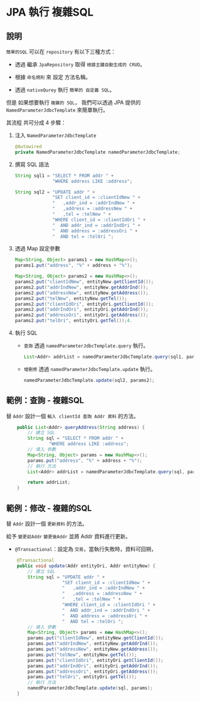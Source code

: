 # JPA 執行 複雜SQL

## 說明

`簡單的SQL` 可以在 `repository` 有以下三種方式：

- 透過 繼承 `JpaRepository` 取得 `根據主鍵自動生成的 CRUD`。

- 根據 `命名規則` 來 設定 方法名稱。

- 透過 `nativeQurey` 執行 `簡單的 自定義 SQL`。

但是 如果想要執行 `複雜的 SQL`，
我們可以透過 JPA 提供的 `NamedParameterJdbcTemplate` 來簡單執行。

其流程 共可分成 4 步驟：

1. 注入 `NamedParameterJdbcTemplate`
   
   ```java
   @Autowired
   private NamedParameterJdbcTemplate namedParameterJdbcTemplate;
   ```

2. 撰寫 SQL 語法
   
   ```java
   String sql1 = "SELECT * FROM addr " +
                 "WHERE address LIKE :address";
   ```
   
   ```java
   String sql2 = "UPDATE addr " +
                 "SET client_id = :clientIdNew " +
                 "   ,addr_ind = :addrIndNew " +
                 "   ,address = :addressNew " +
                 "   ,tel = :telNew " +
                 "WHERE client_id = :clientIdOri " +
                 "  AND addr_ind = :addrIndOri " + 
                 "  AND address = :addressOri " + 
                 "  AND tel = :telOri ";
   ```

3. 透過 Map 設定參數
   
   ```java
   Map<String, Object> params1 = new HashMap<>();
   params1.put("address", "%" + address + "%");
   ```
   
   ```java
   Map<String, Object> params2 = new HashMap<>();
   params2.put("clientIdNew", entityNew.getClientId());
   params2.put("addrIndNew", entityNew.getAddrInd());
   params2.put("addressNew", entityNew.getAddress());
   params2.put("telNew", entityNew.getTel());
   params2.put("clientIdOri", entityOri.getClientId());
   params2.put("addrIndOri", entityOri.getAddrInd());
   params2.put("addressOri", entityOri.getAddress());
   params2.put("telOri", entityOri.getTel());4. 
   ```

4. 執行 SQL
   
   - `查詢` 透過 `namedParameterJdbcTemplate.query` 執行。
     
     ```java
     List<Addr> addrList = namedParameterJdbcTemplate.query(sql1, params1, new BeanPropertyRowMapper<>(Addr.class));
     ```
   
   - `增刪修` 透過 `namedParameterJdbcTemplate.update` 執行。
     
     ```java
     namedParameterJdbcTemplate.update(sql2, params2);
     ```

## 範例：查詢 - 複雜SQL

替 `Addr` 設計一個 `輸入 clientId 查詢 Addr 資料` 的方法。

```java
    public List<Addr> queryAddress(String address) {
        // 建立 SQL
        String sql = "SELECT * FROM addr " +
                "WHERE address LIKE :address";
        // 填入 參數
        Map<String, Object> params = new HashMap<>();
        params.put("address", "%" + address + "%");
        // 執行 方法
        List<Addr> addrList = namedParameterJdbcTemplate.query(sql, params, new BeanPropertyRowMapper<>(Addr.class));

        return addrList;
    }
```

## 範例：修改 - 複雜的SQL

替 `Addr` 設計一個 `更新資料` 的方法。

給予 `變更前Addr` `變更後Addr` 並將 Addr 資料進行更新。

- `@Transactional`：設定為 `交易`，當執行失敗時，資料可回朔，

```java
    @Transactional
    public void update(Addr entityOri, Addr entityNew) {
        // 建立 SQL
        String sql = "UPDATE addr " +
                     "SET client_id = :clientIdNew " +
                     "   ,addr_ind = :addrIndNew " +
                     "   ,address = :addressNew " +
                     "   ,tel = :telNew " +
                     "WHERE client_id = :clientIdOri " +
                     "  AND addr_ind = :addrIndOri " + 
                     "  AND address = :addressOri " + 
                     "  AND tel = :telOri ";
        // 填入 參數
        Map<String, Object> params = new HashMap<>();
        params.put("clientIdNew", entityNew.getClientId());
        params.put("addrIndNew", entityNew.getAddrInd());
        params.put("addressNew", entityNew.getAddress());
        params.put("telNew", entityNew.getTel());
        params.put("clientIdOri", entityOri.getClientId());
        params.put("addrIndOri", entityOri.getAddrInd());
        params.put("addressOri", entityOri.getAddress());
        params.put("telOri", entityOri.getTel());
        // 執行 方法
        namedParameterJdbcTemplate.update(sql, params);
    }
```


